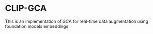 # CLIP-GCA
This is an implementation of GCA for real-time data augmentation using foundation models embeddings 
